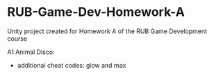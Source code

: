 # RUB-Game-Dev-Homework-A
Unity project created for Homework A of the RUB Game Development course

A1 Animal Disco:
- additional cheat codes: glow and max
